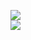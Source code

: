 [![](https://img.shields.io/badge/Made%20With-Github%20Spray-lightgrey.svg?style=for-the-badge&logo=github)](https://github.com/Annihil/github-spray#23038)  
[![](https://i.imgur.com/2DrTn0Z.gif)](https://github.com/Annihil/github-spray)